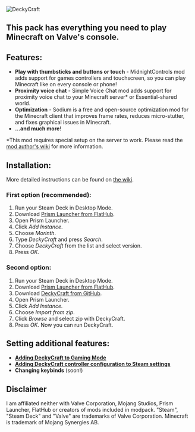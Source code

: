 ![DeckyCraft](https://github.com/user-attachments/assets/e6ba972d-ed84-47ea-a12d-b0c325f42a26)

## This pack has everything you need to play Minecraft on Valve's console.
 

## Features:
* **Play with thumbsticks and buttons or touch** - MidnightControls mod adds support for games controllers and touchscreen, so you can play Minecraft like on every console or phone!
* **Proximity voice chat** - Simple Voice Chat mod adds support for proximity voice chat to your Minecraft server* or Essential-shared world.
* **Optimization** - Sodium is a free and open-source optimization mod for the Minecraft client that improves frame rates, reduces micro-stutter, and fixes graphical issues in Minecraft.
* **...and much more**! 
 

*This mod requires special setup on the server to work. Please read the [mod author's wiki](https://modrepo.de/minecraft/voicechat/wiki/setup) for more information.

 
 
## Installation:
More detailed instructions can be found on [the wiki](https://github.com/MStankiewiczOfficial/DeckyCraft/wiki).

### First option (recommended):
1. Run your Steam Deck in Desktop Mode.
1. Download [Prism Launcher from FlatHub](https://flathub.org/apps/details/org.prismlauncher.PrismLauncher).
1. Open Prism Launcher.
1. Click *Add Instance*.
1. Choose *Morinth*.
1. Type *DeckyCraft* and press *Search*.
1. Choose *DeckyCraft* from the list and select version.
1. Press *OK*.
 

### Second option:
1. Run your Steam Deck in Desktop Mode.
1. Download [Prism Launcher from FlatHub](https://flathub.org/apps/details/org.prismlauncher.PrismLauncher).
1. Download [DeckyCraft from GitHub](https://github.com/MStankiewiczOfficial/DeckyCraft/releases).
1. Open Prism Launcher.
1. Click *Add Instance.*
1. Choose *Import from zip*.
1. Click *Browse* and select zip with DeckyCraft.
1. Press *OK*.
Now you can run DeckyCraft.

 

## Setting additional features:
* [**Adding DeckyCraft to Gaming Mode**](https://github.com/MStankiewiczOfficial/DeckyCraft/wiki/Setting-additional-features#adding-deckycraft-to-gaming-mode)
* [**Adding DeckyCraft controller configuration to Steam settings**](https://github.com/MStankiewiczOfficial/DeckyCraft/wiki/Setting-additional-features#setting-up-artwork)
* **Changing keybinds** (soon!)

## Disclaimer
I am affiliated neither with Valve Corporation, Mojang Studios, Prism Launcher, FlatHub or creators of mods included in modpack. "Steam", "Steam Deck" and "Valve" are trademarks of Valve Corporation. Minecraft is trademark of Mojang Synergies AB. 
